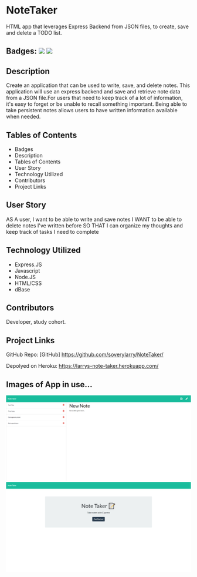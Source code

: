 # NoteTaker
HTML app that leverages Express Backend from JSON files, to create, save and delete a TODO list.

## Badges: <img src="https://img.shields.io/github/license/soverylarry/NoteTaker"> <img src="https://img.shields.io/github/repo-size/soverylarry/NoteTaker">

## Description
  Create an application that can be used to write, save, and delete notes. This application will use an express backend and save and retrieve note data from a JSON   file.For users that need to keep track of a lot of information, it's easy to forget or be unable to recall something important. Being able to take persistent       notes allows users to have written information available when needed.

## Tables of Contents
  * Badges
  * Description
  * Tables of Contents
  * User Story
  * Technology Utilized
  * Contributors
  * Project Links
  

## User Story
  AS A user, I want to be able to write and save notes
  I WANT to be able to delete notes I've written before
  SO THAT I can organize my thoughts and keep track of tasks I need to complete

## Technology Utilized
  * Express.JS
  * Javascript
  * Node.JS
  * HTML/CSS
  * dBase

## Contributors
  Developer, study cohort.

## Project Links
  GitHub Repo: [GitHub] https://github.com/soverylarry/NoteTaker/
  
  Depolyed on Heroku: https://larrys-note-taker.herokuapp.com/


## Images of App in use...
<img src="Develop\public\assets\images\NoteTaker1.png">
<img src="Develop\public\assets\images\NoteTaker2.png">

